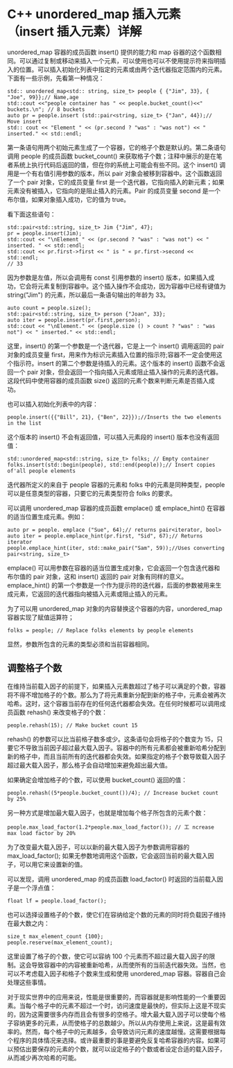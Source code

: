 # C++ unordered_map 插入元素（insert 插入元素）详解

unordered_map 容器的成员函数 insert() 提供的能力和 map 谷器的这个函数相同。可以通过复制或移动来插入一个元素，可以使用也可以不使用提示符来指明插入的位置。可以插入初始化列表中指定的元素或由两个迭代器指定范围内的元素。下面有一些示例，先看第一种情况：

```
std:: unordered_map<std:: string, size_t> people { {"Jim", 33}, { "Joe", 99}};// Name,age
std::cout <<"people container has " << people.bucket_count()<<" buckets.\n"; // 8 buckets
auto pr = people.insert (std::pair<string, size_t> {"Jan", 44});// Move insert
std:: cout << "Element " << (pr.second ? "was" : "was not") << " inserted." << std::endl;
```

第一条语句用两个初始元素生成了一个容器，它的格子个数是默认的。第二条语句调用 people 的成员函数 bucket_count() 来获取格子个数；注释中展示的是在笔者系统上执行代码后返回的值，但在你的系统上可能会有些不同。这个 insert() 调用是一个有右值引用参数的版本，所以 pair 对象会被移到容器中。这个函数返回了一个 pair 对象，它的成员变量 first 是一个迭代器，它指向插入的新元素；如果元素没有被插入，它指向的是阻止插入的元素。Pair 的成员变量 second 是一个布尔值，如果对象插入成功，它的值为 true。

看下面这些语句：

```
std::pair<std::string, size_t> Jim {"Jim", 47};
pr = people.insert(Jim);
std::cout << "\nElement " << (pr.second ? "was" : "was not") << " inserted. " << std::endl;
std::cout << pr.first->first << " is " « pr.first->second << std::endl;
// 33
```

因为参数是左值，所以会调用有 const 引用参数的 insert() 版本，如果插入成功，它会将元素复制到容器中。这个插入操作不会成功，因为容器中已经有键值为 string("Jim") 的元素，所以最后一条语句输出的年龄为 33。

```
auto count = people.size();
std::pair<std::string, size_t> person {"Joan", 33};
auto iter = people.insert(pr.first,person);
std::cout << "\nElement." << (people.size () > count ? "was" : "was not") << " inserted." << std::endl;
```

这里，insert() 的第一个参数是一个迭代器，它是上一个 insert() 调用返回的 pair 对象的成员变量 first，用来作为标识元素插入位置的指示符;容器不一定会使用这个指示符。insert 的第二个参数是待插入的元素。这个版本的 insert() 函数不会返回一个 pair 对象，但会返回一个指向插入元素或阻止插入操作的元素的迭代器。这段代码中使用容器的成员函数 size() 返回的元素个数来判断元素是否插入成功。

也可以插入初始化列表中的内容：

```
people.insert({{"Bill", 21}, {"Ben", 22}});//Inserts the two elements in the list
```

这个版本的 insert() 不会有返回值，可以插入元素段的 insert() 版本也没有返回值：

```
std::unordered_map<std::string, size_t> folks; // Empty container
folks.insert(std::begin(people), std::end(people));// Insert copies of'all people elements
```

迭代器所定义的来自于 people 容器的元素和 folks 中的元素是同种类型，people 可以是任意类型的容器，只要它的元素类型符合 folks 的要求。

可以调用 unordered_map 容器的成员函数 emplace() 或 emplace_hint() 在容器的适当位置生成元素。例如：

```
auto pr = people. emplace ("Sue", 64);// returns pair<iterator, bool>
auto iter = people.emplace_hint(pr.first, "Sid", 67);// Returns iterator
people.emplace_hint(iter, std::make_pair("Sam", 59));//Uses converting pair<string, size_t>
```

emplace() 可以用参数在容器的适当位置生成对象，它会返回一个包含迭代器和布尔值的 pair 对象，这和 insert() 返回的 pair 对象有同样的意义。emplace_hint() 的第一个参数是一个作为提示符的迭代器，后面的参数被用来生成元素，它返回的迭代器指向被插入元素或阻止插入的元素。

为了可以用 unordered_map 对象的内容替换这个容器的内容，unordered_map 容器实现了赋值运算符；

```
folks = people; // Replace folks elements by people elements
```

显然，参数所包含的元素的类型必须和当前容器相同。

## 调整格子个数

在维持当前载入因子的前提下，如果插入元素数超过了格子可以满足的个数，容器将不得不增加格子的个数。那么为了将元素重新分配到新的格子中，元素会被再次哈希。这时，这个容器当前存在的任何迭代器都会失效。在任何时候都可以调用成员函数 rehash() 来改变格子的个数：

```
people.rehash(15); // Make bucket count 15
```

rehash() 的参数可以比当前格子数多或少。这条语句会将格子的个数变为 15，只要它不导致当前因子超过最大载入因子。容器中的所有元素都会被重新哈希分配到新的格子中，而且当前所有的迭代器都会失效。如果指定的格子个数导致载入因子超过最大载入因子，那么格子会自动增加来避免超出最大值。

如果确定会增加格子的个数，可以使用 bucket_count() 返回的值：

```
people.rehash((5*people.bucket_count())/4); // Increase bucket count by 25%
```

另一种方式是增加最大载入因子，也就是增加每个格子所包含的元素个数：

```
people.max_load_factor(1.2*people.max_load_factor()); // 工 ncrease max load factor by 20%
```

为了改变最大载入因子，可以以新的最大载入因子为参数调用容器的 max_load_factor(); 如果无参数地调用这个函数，它会返回当前的最大载入因子，可以用它来设置新的值。

可以发现，调用 unordered_map 的成员函数 load_factor() 时返回的当前载入因子是一个浮点值：

```
float lf = people.load_factor();
```

也可以选择设置格子的个数，使它们在容纳给定个数的元素的同时将负载因子维持在最大数之内：

```
size_t max_element_count {100};
people.reserve(max_element_count);
```

这里设置了格子的个数，使它可以容纳 100 个元素而不超过最大载入因子的限制。这会导致容器中的内容被重新哈希，从而使所有的当前迭代器失效。当然，也可以不考虑载入因子和格子个数来生成和使用 unordered_map 容器。容器自己会处理这些事情。

对于现实世界中的应用来说，性能是很重要的，而容器就是影响性能的一个重要因素。当每个格子中的元素不超过一个时，访问速度是最快的，但实际上这是不现实的，因为这需要很多内存而且会有很多的空格子。增大最大载入因子可以使每个格子容纳更多的元素，从而使格子的总数越少。所以从内存使用上来说，这是最有效率的。然而，每个格子中的元素越多，会导致访问元素的速度越慢。这需要根据每个程序的具体情况来选择。或许最重要的事是要避免反复哈希容器的内容。如果可以预估出要保存的元素的个数，就可以设定格子的个数或者设定合适的载入因子，从而减少再次哈希的可能。